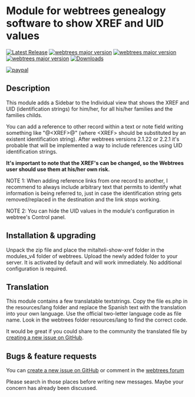 Module for webtrees genealogy software to show XREF and UID values
==================================================================

[![Latest Release](https://img.shields.io/github/release/elysch/webtrees-mitalteli-show-xref.svg)][1]
[![webtrees major version](https://img.shields.io/badge/webtrees-v2.0.x-green)][2]
[![webtrees major version](https://img.shields.io/badge/webtrees-v2.1.x-green)][2]
[![webtrees major version](https://img.shields.io/badge/webtrees-v2.2.x-green)][2]
[![Downloads](https://img.shields.io/github/downloads/elysch/webtrees-mitalteli-show-xref/total.svg)]()

[![paypal](https://www.paypalobjects.com/en_US/i/btn/btn_donateCC_LG.gif)](https://www.paypal.com/donate/?business=EU37HN97QD9EU&no_recurring=0&currency_code=MXN)

Description
------------
This module adds a Sidebar to the Individual view that shows the XREF and UID (identification strings) for him/her, for all his/her families and the families childs.

You can add a reference to other record within a text or note field writing something like "@&lt;XREF&gt;@" (where &lt;XREF&gt; should be substituted by an existent identification string). After webtrees versions 2.1.22 or 2.2.1 it's probable that will be implemented a way to include references using UID identification strings.

**It's important to note that the XREF's can be changed, so the Webtrees user should use them at his/her own risk.**

NOTE 1: When adding reference links from one record to another, I recommend to always include arbitrary text that permits to identify what information is being referred to, just in case the identification string gets removed/replaced in the destination and the link stops working.

NOTE 2: You can hide the UID values in the module's configuration in webtree's Control panel.

Installation & upgrading
------------------------
Unpack the zip file and place the mitalteli-show-xref folder in the modules_v4 folder of webtrees. Upload the newly added folder to your server. It is activated by default and will work immediately. No additional configuration is required.

Translation
-----------
This module contains a few translatable textstrings. Copy the file es.php in the resources/lang folder and replace the Spanish text with the translation into your own language. Use the official two-letter language code as file name. Look in the webtrees folder resources/lang to find the correct code.

It would be great if you could share to the community the translated file by [creating a new issue on GitHub][3].

Bugs & feature requests
-------------------------
You can [create a new issue on GitHub][3] or comment in the [webtrees forum][4]

Please search in those places before writing new messages. Maybe your concern has already been discussed.

 [1]: https://github.com/elysch/webtrees-mitalteli-show-xref/releases/latest
 [2]: https://webtrees.github.io/download
 [3]: https://github.com/elysch/webtrees-mitalteli-show-xref/issues?state=open
 [4]: https://www.webtrees.net/index.php/forum/index

